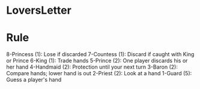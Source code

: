# LoversLetter

# Rule
8-Princess (1): Lose if discarded
7-Countess (1): Discard if caught with King or Prince
6-King (1): Trade hands
5-Prince (2): One player discards his or her hand
4-Handmaid (2): Protection until your next turn
3-Baron (2): Compare hands; lower hand is out
2-Priest (2): Look at a hand
1-Guard (5): Guess a player's hand
